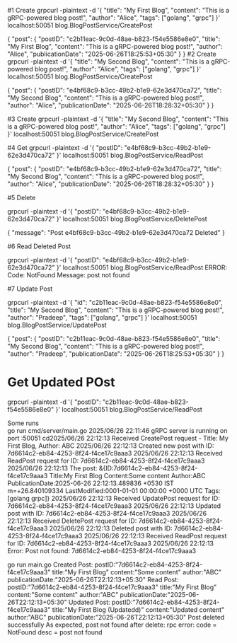 #1 Create
grpcurl -plaintext -d '{ 
"title": "My First Blog",
"content": "This is a gRPC-powered blog post!",
"author": "Alice",
"tags": ["golang", "grpc"]
}' localhost:50051 blog.BlogPostService/CreatePost

{
"post": {
"postID": "c2b11eac-9c0d-48ae-b823-f54e5586e8e0",
"title": "My First Blog",
"content": "This is a gRPC-powered blog post!",
"author": "Alice",
"publicationDate": "2025-06-26T18:25:53+05:30"
}
}
#2 Create
grpcurl -plaintext -d '{
"title": "My Second Blog",
"content": "This is a gRPC-powered blog post!",
"author": "Alice",
"tags": ["golang", "grpc"]
}' localhost:50051 blog.BlogPostService/CreatePost

{
"post": {
"postID": "e4bf68c9-b3cc-49b2-b1e9-62e3d470ca72",
"title": "My Second Blog",
"content": "This is a gRPC-powered blog post!",
"author": "Alice",
"publicationDate": "2025-06-26T18:28:32+05:30"
}
}

#3 Create
grpcurl -plaintext -d '{
"title": "My Second Blog",
"content": "This is a gRPC-powered blog post!",
"author": "Alice",
"tags": ["golang", "grpc"]
}' localhost:50051 blog.BlogPostService/CreatePost

#4 Get
grpcurl -plaintext -d '{
"postID": "e4bf68c9-b3cc-49b2-b1e9-62e3d470ca72"
}' localhost:50051 blog.BlogPostService/ReadPost

{
"post": {
"postID": "e4bf68c9-b3cc-49b2-b1e9-62e3d470ca72",
"title": "My Second Blog",
"content": "This is a gRPC-powered blog post!",
"author": "Alice",
"publicationDate": "2025-06-26T18:28:32+05:30"
}
}

#5 Delete

grpcurl -plaintext -d '{
"postID": "e4bf68c9-b3cc-49b2-b1e9-62e3d470ca72"
}' localhost:50051 blog.BlogPostService/DeletePost

{
"message": "Post e4bf68c9-b3cc-49b2-b1e9-62e3d470ca72 Deleted"
}

#6 Read Deleted Post

grpcurl -plaintext -d '{
"postID": "e4bf68c9-b3cc-49b2-b1e9-62e3d470ca72"
}' localhost:50051 blog.BlogPostService/ReadPost
ERROR:
Code: NotFound
Message: post not found

#7 Update Post

grpcurl -plaintext -d '{
"id": "c2b11eac-9c0d-48ae-b823-f54e5586e8e0",
"title": "My Second Blog",
"content": "This is a gRPC-powered blog post!",
"author": "Pradeep",
"tags": ["golang", "grpc"]
}' localhost:50051 blog.BlogPostService/UpdatePost

{
"post": {
"postID": "c2b11eac-9c0d-48ae-b823-f54e5586e8e0",
"title": "My Second Blog",
"content": "This is a gRPC-powered blog post!",
"author": "Pradeep",
"publicationDate": "2025-06-26T18:25:53+05:30"
}
}

# Get Updated POst
grpcurl -plaintext -d '{
"postID": "c2b11eac-9c0d-48ae-b823-f54e5586e8e0"
}' localhost:50051 blog.BlogPostService/ReadPost




Some runs  
go run cmd/server/main.go
2025/06/26 22:11:46 gRPC server is running on port :50051
cd2025/06/26 22:12:13 Received CreatePost request - Title: My First Blog, Author: ABC
2025/06/26 22:12:13 Created new post with ID: 7d6614c2-eb84-4253-8f24-f4ce17c9aaa3
2025/06/26 22:12:13 Received ReadPost request for ID: 7d6614c2-eb84-4253-8f24-f4ce17c9aaa3
2025/06/26 22:12:13 The post: &{ID:7d6614c2-eb84-4253-8f24-f4ce17c9aaa3 Title:My First Blog Content:Some content Author:ABC PublicationDate:2025-06-26 22:12:13.489836 +0530 IST m=+26.840109334 LastModified:0001-01-01 00:00:00 +0000 UTC Tags:[golang grpc]}
2025/06/26 22:12:13 Received UpdatePost request for ID: 7d6614c2-eb84-4253-8f24-f4ce17c9aaa3
2025/06/26 22:12:13 Updated post with ID: 7d6614c2-eb84-4253-8f24-f4ce17c9aaa3
2025/06/26 22:12:13 Received DeletePost request for ID: 7d6614c2-eb84-4253-8f24-f4ce17c9aaa3
2025/06/26 22:12:13 Deleted post with ID: 7d6614c2-eb84-4253-8f24-f4ce17c9aaa3
2025/06/26 22:12:13 Received ReadPost request for ID: 7d6614c2-eb84-4253-8f24-f4ce17c9aaa3
2025/06/26 22:12:13 Error: Post not found: 7d6614c2-eb84-4253-8f24-f4ce17c9aaa3


go run main.go
Created Post: postID:"7d6614c2-eb84-4253-8f24-f4ce17c9aaa3"  title:"My First Blog"  content:"Some content"  author:"ABC"  publicationDate:"2025-06-26T22:12:13+05:30"
Read Post: postID:"7d6614c2-eb84-4253-8f24-f4ce17c9aaa3"  title:"My First Blog"  content:"Some content"  author:"ABC"  publicationDate:"2025-06-26T22:12:13+05:30"
Updated Post: postID:"7d6614c2-eb84-4253-8f24-f4ce17c9aaa3"  title:"My First Blog (Updatedd)"  content:"Updated content"  author:"ABC"  publicationDate:"2025-06-26T22:12:13+05:30"
Post deleted successfully
As expected, post not found after delete: rpc error: code = NotFound desc = post not found


